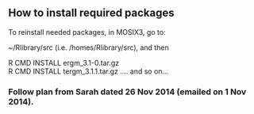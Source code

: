 ## How to install required packages

To reinstall needed packages, in MOSIX3, go to:

~/Rlibrary/src (i.e. /homes/Rlibrary/src), and then

R CMD INSTALL ergm_3.1-0.tar.gz  
R CMD INSTALL tergm_3.1.1.tar.gz ....
and so on...

### Follow plan from Sarah dated 26 Nov 2014 (emailed on 1 Nov 2014).



   
   
